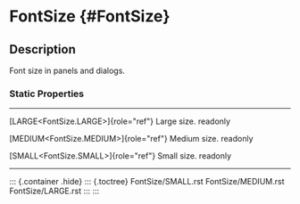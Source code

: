 FontSize {#FontSize}
========

Description
-----------

Font size in panels and dialogs.

### Static Properties

  ----------------------------------------- --------------
  [LARGE\<FontSize.LARGE\>]{role="ref"}     Large size.
  readonly                                  

  [MEDIUM\<FontSize.MEDIUM\>]{role="ref"}   Medium size.
  readonly                                  

  [SMALL\<FontSize.SMALL\>]{role="ref"}     Small size.
  readonly                                  
  ----------------------------------------- --------------

::: {.container .hide}
::: {.toctree}
FontSize/SMALL.rst FontSize/MEDIUM.rst FontSize/LARGE.rst
:::
:::
